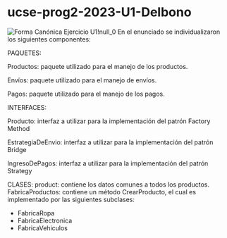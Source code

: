 # ucse-prog2-2023-U1-Delbono
![Forma Canónica Ejercicio  U1!null_0](https://github.com/MatiDelbono3/ucse-prog2-2023-U1-Delbono/assets/88385683/34530548-9ccf-4e05-9b43-88700807da56)
En el enunciado se individualizaron los siguientes componentes:

PAQUETES:

Productos: paquete utilizado para el manejo de los productos.

Envíos: paquete utilizado para el manejo de envíos.

Pagos: paquete utilizado para el manejo de los pagos.

INTERFACES:

Producto: interfaz a utilizar para la implementación del patrón Factory Method

EstrategiaDeEnvio: interfaz a utilizar para la implementación del patrón Bridge

IngresoDePagos: interfaz a utilizar para la implementación del patrón Strategy

CLASES:
product: contiene los datos comunes a todos los productos.
FabricaProductos: contiene un método CrearProducto, el cual es implementado por las siguientes subclases:
- FabricaRopa
- FabricaElectronica
- FabricaVehiculos
  
